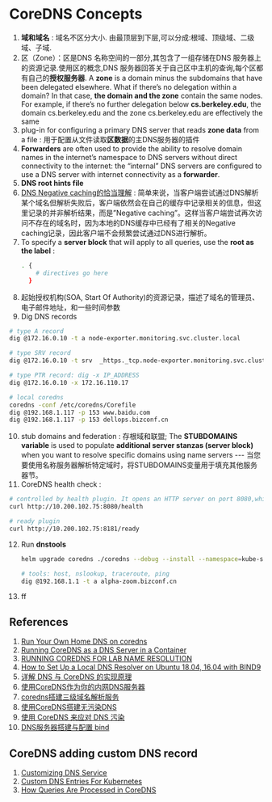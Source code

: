 # CoreDNS Concepts
1. **域和域名** : 域名不区分大小. 由最顶层到下层,可以分成:根域、顶级域、二级域、子域.
2. 区（Zone）：区是DNS 名称空间的一部分,其包含了一组存储在DNS 服务器上的资源记录.使用区的概念,DNS 服务器回答关于自己区中主机的查询,每个区都有自己的**授权服务器**. A **zone** is a domain minus the subdomains that have been delegated elsewhere. What if there’s no delegation within a domain? In that case, **the domain and the zone** contain the same nodes. For example, if there’s no further delegation below **cs.berkeley.edu**, the domain cs.berkeley.edu and the zone cs.berkeley.edu are effectively the same
3. plug-in for configuring a primary DNS server that reads **zone data** from a file : 用于配置从文件读取**区数据**的主DNS服务器的插件
4. **Forwarders** are often used to provide the ability to resolve domain names in the internet’s namespace to DNS servers without direct connectivity to the internet: the “internal” DNS servers are configured to use a DNS server with internet connectivity as a **forwarder**.
5. **DNS root hints file**
6. [DNS Negative caching的恰当理解](https://www.xieyidian.com/803) : 简单来说，当客户端尝试通过DNS解析某个域名但解析失败后，客户端依然会在自己的缓存中记录相关的信息，但这里记录的并非解析结果，而是”Negative caching”。这样当客户端尝试再次访问不存在的域名时，因为本地的DNS缓存中已经有了相关的Negative caching记录，因此客户端不会频繁尝试通过DNS进行解析。
7. To specify a **server block** that will apply to all queries, use the **root as the label** :
    ```bash
    . {
        # directives go here
      }
    ```
8. 起始授权机构(SOA, Start Of Authority)的资源记录，描述了域名的管理员、电子邮件地址，和一些时间参数
9. Dig DNS records
  ```bash
  # type A record
  dig @172.16.0.10 -t a node-exporter.monitoring.svc.cluster.local

  # type SRV record
  dig @172.16.0.10 -t srv  _https._tcp.node-exporter.monitoring.svc.cluster.local

  # type PTR record: dig -x IP_ADDRESS
  dig @172.16.0.10 -x 172.16.110.17

  # local coredns
  coredns -conf /etc/coredns/Corefile
  dig @192.168.1.117 -p 153 www.baidu.com
  dig @192.168.1.117 -p 153 dellops.bizconf.cn
  ```
10. stub domains and federation : 存根域和联盟; The **STUBDOMAINS variable** is used to populate **additional server stanzas (server block)** when you want to resolve specific domains using name servers --- 当您要使用名称服务器解析特定域时，将STUBDOMAINS变量用于填充其他服务器节。
11. CoreDNS health check :
  ```bash
  # controlled by health plugin. It opens an HTTP server on port 8080,which will respond to an HTTP request for /health.
  curl http://10.200.102.75:8080/health

  # ready plugin
  curl http://10.200.102.75:8181/ready
  ```
12. Run **dnstools**
    ```bash
    helm upgrade coredns ./coredns --debug --install --namespace=kube-system --dry-run

    # tools: host, nslookup, traceroute, ping
    dig @192.168.1.1 -t a alpha-zoom.bizconf.cn
    ```
13. ff



## References
1. [Run Your Own Home DNS on coredns](https://blog.idempotent.ca/2018/04/18/run-your-own-home-dns-on-coredns/)
2. [Running CoreDNS as a DNS Server in a Container](https://dev.to/robbmanes/running-coredns-as-a-dns-server-in-a-container-1d0)
3. [RUNNING COREDNS FOR LAB NAME RESOLUTION](https://www.definit.co.uk/2020/01/running-coredns-for-lab-name-resolution/)
4. [How to Set Up a Local DNS Resolver on Ubuntu 18.04, 16.04 with BIND9](https://www.linuxbabe.com/ubuntu/set-up-local-dns-resolver-ubuntu-18-04-16-04-bind9)
5. [详解 DNS 与 CoreDNS 的实现原理](https://draveness.me/dns-coredns/)
6. [使用CoreDNS作为你的内网DNS服务器](https://www.iamle.com/archives/2679.html)
7. [coredns搭建三级域名解析服务](https://www.opposhore.com/blog/subdomain_coredns/)
8. [使用CoreDNS搭建无污染DNS](https://laod.cn/dns/coredns-dns.html)
9. [使用 CoreDNS 来应对 DNS 污染](https://fuckcloudnative.io/posts/install-coredns-on-macos/)
10. [DNS服务器搭建与配置 bind](https://cshihong.github.io/2018/10/15/DNS%E6%9C%8D%E5%8A%A1%E5%99%A8%E6%90%AD%E5%BB%BA%E4%B8%8E%E9%85%8D%E7%BD%AE/)


## CoreDNS adding custom DNS record
1. [Customizing DNS Service](https://kubernetes.io/docs/tasks/administer-cluster/dns-custom-nameservers/)
2. [Custom DNS Entries For Kubernetes](https://coredns.io/2017/05/08/custom-dns-entries-for-kubernetes/)
3. [How Queries Are Processed in CoreDNS](https://coredns.io/2017/06/08/how-queries-are-processed-in-coredns/)
